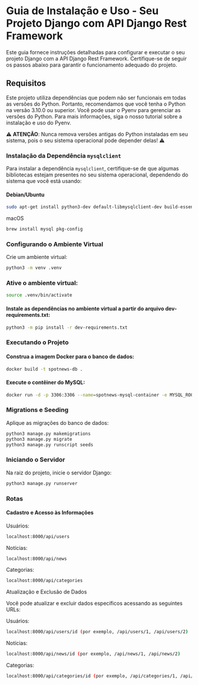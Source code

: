 # Guia de Instalação e Uso - Seu Projeto Django com API Django Rest Framework

Este guia fornece instruções detalhadas para configurar e executar o seu projeto Django com a API Django Rest Framework. Certifique-se de seguir os passos abaixo para garantir o funcionamento adequado do projeto.

## Requisitos

Este projeto utiliza dependências que podem não ser funcionais em todas as versões do Python. Portanto, recomendamos que você tenha o Python na versão 3.10.0 ou superior. Você pode usar o Pyenv para gerenciar as versões do Python. Para mais informações, siga o nosso tutorial sobre a instalação e uso do Pyenv.

⚠️ **ATENÇÃO**: Nunca remova versões antigas do Python instaladas em seu sistema, pois o seu sistema operacional pode depender delas! ⚠️

### Instalação da Dependência `mysqlclient`

Para instalar a dependência `mysqlclient`, certifique-se de que algumas bibliotecas estejam presentes no seu sistema operacional, dependendo do sistema que você está usando:

#### Debian/Ubuntu
```bash
sudo apt-get install python3-dev default-libmysqlclient-dev build-essential pkg-config
```
macOS

```bash
brew install mysql pkg-config
```

### Configurando o Ambiente Virtual

Crie um ambiente virtual:

```bash
python3 -m venv .venv
```
### Ative o ambiente virtual:

```bash
source .venv/bin/activate
```
#### Instale as dependências no ambiente virtual a partir do arquivo dev-requirements.txt:

```bash
python3 -m pip install -r dev-requirements.txt
```
### Executando o Projeto

#### Construa a imagem Docker para o banco de dados:

```bash
docker build -t spotnews-db .
```
#### Execute o contêiner do MySQL:

```bash
docker run -d -p 3306:3306 --name=spotnews-mysql-container -e MYSQL_ROOT_PASSWORD=password -e MYSQL_DATABASE=spotnews_database spotnews-db
```

### Migrations e Seeding

Aplique as migrações do banco de dados:

```bash
python3 manage.py makemigrations
python3 manage.py migrate
python3 manage.py runscript seeds
```
### Iniciando o Servidor

Na raiz do projeto, inicie o servidor Django:

```bash
python3 manage.py runserver
```

### Rotas
#### Cadastro e Acesso às Informações

Usuários:
```bash 
localhost:8000/api/users
```
Notícias:
```bash
localhost:8000/api/news
```
Categorias:
```bash
localhost:8000/api/categories
```
Atualização e Exclusão de Dados

Você pode atualizar e excluir dados específicos acessando as seguintes URLs:

Usuários:
```bash
localhost:8000/api/users/id (por exemplo, /api/users/1, /api/users/2)
```
Notícias:
```bash
localhost:8000/api/news/id (por exemplo, /api/news/1, /api/news/2)
```
Categorias:
```bash
localhost:8000/api/categories/id (por exemplo, /api/categories/1, /api/categories/2)
```
